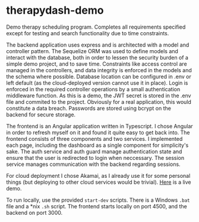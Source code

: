 # therapydash-demo
Demo therapy scheduling program. Completes all requirements specified except for testing and search functionality due to time constraints.

The backend application uses express and is architected with a model and controller pattern. The Sequelize ORM was used to define models and interact with the database, both in order to lessen the security burden of a simple demo project, and to save time. Constraints like access control are managed in the controllers, and data integrity is enforced in the models and the schema where possible. Database location can be configured in .env or left default (as the cloud-deployed version cannot use it in place). Login is enforced in the required controller operations by a small authentication middleware function. As this is a demo, the JWT secret is stored in the .env file and commited to the project. Obviously for a real application, this would constitute a data breach. Passwords are stored using bcrypt on the backend for secure storage.

The frontend is an Angular application written in Typescript. I chose Angular in order to refresh myself on it and found it quite easy to get back into. The frontend consists of three components and two services. I implemented each page, including the dashboard as a single component for simplicity's sake. The auth service and auth guard manage authentication state and ensure that the user is redirected to login when neccessary. The session service manages communication with the backend regarding sessions.

For cloud deployment I chose Akamai, as I already use it for some personal things (but deploying to other cloud services would be trivial). [Here](https://therapydash.7447a.ca/) is a live demo.

To run locally, use the provided `start-dev` scripts. There is a Windows `.bat` file and a *nix `.sh` script. The frontend starts locally on port 4500, and the backend on port 3000. 
